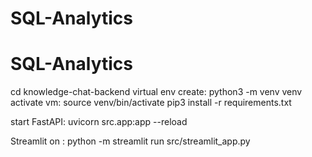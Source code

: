 # SQL-Analytics
# SQL-Analytics
cd knowledge-chat-backend
virtual env create: python3 -m venv venv
activate vm: source venv/bin/activate
pip3 install -r requirements.txt

start FastAPI:  uvicorn src.app:app --reload

Streamlit on : python -m streamlit run src/streamlit_app.py